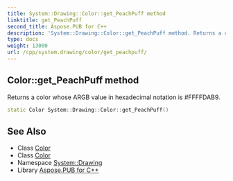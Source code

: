 ```yaml
---
title: System::Drawing::Color::get_PeachPuff method
linktitle: get_PeachPuff
second_title: Aspose.PUB for C++
description: 'System::Drawing::Color::get_PeachPuff method. Returns a color whose ARGB value in hexadecimal notation is #FFFFDAB9 in C++.'
type: docs
weight: 13000
url: /cpp/system.drawing/color/get_peachpuff/
---
```

## Color::get_PeachPuff method


Returns a color whose ARGB value in hexadecimal notation is #FFFFDAB9.

```cpp
static Color System::Drawing::Color::get_PeachPuff()
```

## See Also

* Class [Color](../)
* Class [Color](../)
* Namespace [System::Drawing](../../)
* Library [Aspose.PUB for C++](../../../)
